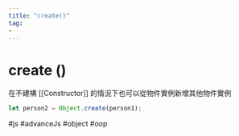 ```yaml
---
title: "create()"
tag: 
- 
---
```

# create ()
在不建構 [[Constructor]] 的情況下也可以從物件實例新增其他物件實例

```js
let person2 = Object.create(person1);
```

#js #advanceJs #object #oop